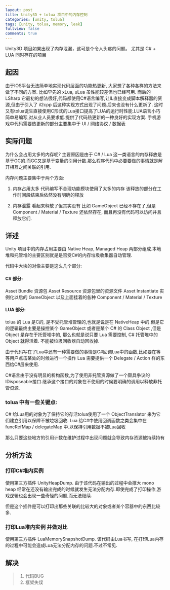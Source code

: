 ```yaml
---
layout: post
title: Unity3D + tolua 项目中的内存控制
categories: [unity, tolua]
tags: [unity, tolua, memory, leak]
fullview: false
comments: true
---
```


Unity3D 项目如果出现了内存泄漏，这可是个令人头疼的问题。
尤其是 C# + LUA 同时存在的项目

## 起因
由于IOS平台无法简单地实现代码层面的功能热更新, 大家想了各种各样的方法来做了不同的方案.
比如早先的 xLua, uLua 虽性能较差但也已经可用.
而后的 LSharp 它最初的想法很好,代码都使用C#语言编写,让IL直接变成脚本解释器的资源,但由于引入了 il2cpp 后这种实现方式出现了问题.后来也没有什么更新了.
这时又有tolua诞生直接使用C形式的Lua接口提高了LUA的运行时性能.LUA语言小巧简单易编写,对从业人员要求低.提供了代码热更新的一种良好的实现方案.
手机游戏中代码需要热更新的部分主要集中于 UI / 网络协议 / 数据表

## 实际问题
为什么会占用太多的内存呢? 主要原因是由于 C# / Lua 这一类语言的内存释放是基于GC的.而GC又是基于变量的引用计数.那么程序代码中必要要做的事情就是解开相互之间关联的引用.

内存问题主要集中于两个方面:
1. 内存占用太多
代码编写不合理功能模块使用了太多的内存
该释放的部分在工作时间段结束后依然没有明确的释放

2. 内存泄露 看起来释放了但其实没有
比如 GameObject 已经不存在了,但是 Component / Material / Texture 还依然存在, 而且再没有代码可以访问并且释放它们.

## 详述
Unity 项目中的内存占用主要由 Native Heap, Managed Heap 两部分组成.本地堆和托管堆的主要区别就是是否受C#的内存垃圾收集器自动管理.

代码中大块的对像主要是这么几个部分:
#### C# 部分:
Asset Bundle			资源包
Asset Resource			资源包里的资源文件
Asset Instantiate		实例化以后的 GameObject 以及上面挂着的各种 Component / Material / Texture 

#### LUA 部分:
tolua 的 Lua 是C的, 是不受托管堆管理的,也就是说是在 NativeHeap 中的.但是它的逻辑最终主要是操控某个 GameObject 或者是某个 C# 的 Class Object ,但是 Object 是存在于托管堆中的, 那么也就是说只要 Lua 需要控制, C# 托管堆中的 Object 就得活着. 不能被垃圾回收器自动回收掉.

由于代码写在了Lua中还有一种需要做的事情是C#回调Lua中的函数,比如要在等等用户点击某处的时候进行一个操作 Lua 需要提供一个 Delegate / Action 样的东西给C#层来使用.

C#语言由于没有明显的析构函数,为了使用非托管资源做了一个颇具争议的IDisposeable接口.继承这个接口的对象在不使用的时候要明确的调用以释放非托管资源.

### tolua 中有一些关键点:
C# 给Lua用的对象为了保持它的存活tolua使用了一个 ObjectTranslator 来为它们建立引用以保障不被垃圾回收.
Lua 给C#中使用回调函数之类会集中在 funcRefMap / delegateMap 中.以保持引用数据不被Lua回收

那么只要这些地方的引用计数在维护过程中出现问题就会导致内存资源被持续持有


## 分析方法
### 打印C#堆内实例
使用第三方插件 UnityHeapDump. 由于该代码在输出的过程中会撑大 mono heap 经常在还没有输出完成的时候就发生无法分配内存.即使完成了打印操作,游戏逻辑也会出现一些奇怪的问题,而无法继续.

但是这个插件是可以打印出那些关联的比较大的对象或者某个容器中的东西比较多.

### 打印Lua堆内实例 并做对比
使用第三方插件 LuaMemorySnapshotDump. 该代码由Lua书写, 在打印Lua内存的过程中可能会造成Lua无法分配内存的问题.不过不常见.

## 解决
>1. 代码BUG
>2. 框架失误

